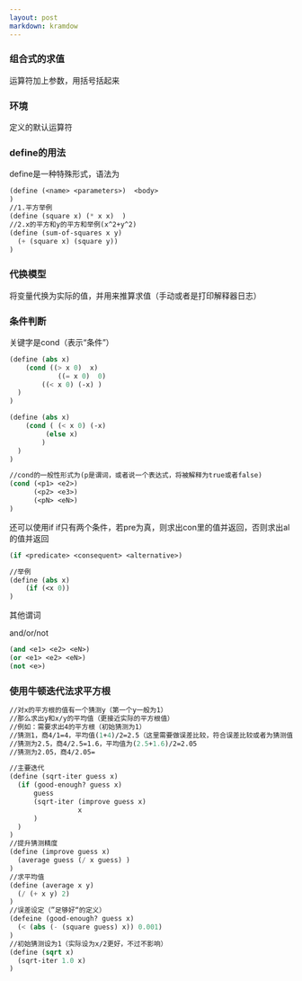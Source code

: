 ```yaml
---
layout: post
markdown: kramdow
---
```

### 组合式的求值

运算符加上参数，用括号括起来



### 环境

定义的默认运算符



### define的用法

define是一种特殊形式，语法为

```scheme
(define (<name> <parameters>)  <body> 
)
//1.平方举例
(define (square x) (* x x)  )
//2.x的平方和y的平方和举例(x^2+y^2)
(define (sum-of-squares x y)
  (+ (square x) (square y))  
)
```



### 代换模型

将变量代换为实际的值，并用来推算求值（手动或者是打印解释器日志）



### 条件判断

关键字是cond（表示“条件”）

```scheme
(define (abs x)
	(cond ((> x 0)  x)
   			((= x 0)  0)
        ((< x 0) (-x) )
  )  
)

(define (abs x)
	(cond ( (< x 0) (-x)
         (else x) 
        )
  )  
)

//cond的一般性形式为(p是谓词，或者说一个表达式，将被解释为true或者false)
(cond (<p1> <e2>)
      (<p2> <e3>)
      (<pN> <eN>)
)
```

还可以使用if
if只有两个条件，若pre为真，则求出con里的值并返回，否则求出al的值并返回

```scheme
(if <predicate> <consequent> <alternative>)

//举例
(define (abs x)
	(if (<x 0))
)
```

其他谓词

and/or/not

```scheme
(and <e1> <e2> <eN>)
(or <e1> <e2> <eN>)
(not <e>)
```



### 使用牛顿迭代法求平方根

```scheme
//对x的平方根的值有一个猜测y（第一个y一般为1）
//那么求出y和x/y的平均值（更接近实际的平方根值）
//例如：需要求出4的平方根（初始猜测为1）
//猜测1，商4/1=4，平均值(1+4)/2=2.5（这里需要做误差比较，符合误差比较或者为猜测值就返回）
//猜测为2.5，商4/2.5=1.6，平均值为(2.5+1.6)/2=2.05
//猜测为2.05，商4/2.05=

//主要迭代
(define (sqrt-iter guess x)
  (if (good-enough? guess x)
      guess
      (sqrt-iter (improve guess x)
                 x
      )
  )
)
//提升猜测精度
(define (improve guess x)
  (average guess (/ x guess) )
)
//求平均值
(define (average x y)
  (/ (+ x y) 2)
)
//误差设定（”足够好“的定义）
(defeine (good-enough? guess x)
  (< (abs (- (square guess) x)) 0.001)
)
//初始猜测设为1（实际设为x/2更好，不过不影响）
(define (sqrt x)
  (sqrt-iter 1.0 x)
)
```

